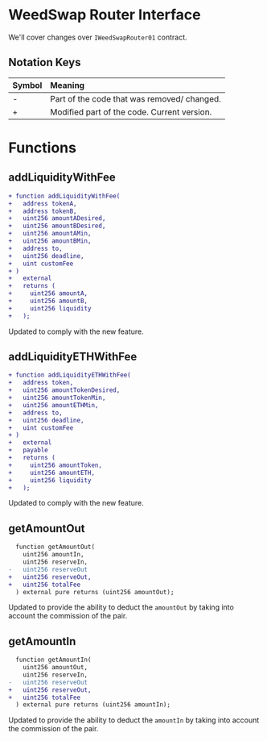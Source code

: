 # WeedSwap Router Interface

We'll cover changes over `IWeedSwapRouter01` contract.

## Notation Keys

| Symbol | Meaning                                     |
| :----- | :------------------------------------------ |
| -      | Part of the code that was removed/ changed. |
| +      | Modified part of the code. Current version. |

# Functions

## addLiquidityWithFee

```diff
+ function addLiquidityWithFee(
+   address tokenA,
+   address tokenB,
+   uint256 amountADesired,
+   uint256 amountBDesired,
+   uint256 amountAMin,
+   uint256 amountBMin,
+   address to,
+   uint256 deadline,
+   uint customFee
+ )
+   external
+   returns (
+     uint256 amountA,
+     uint256 amountB,
+     uint256 liquidity
+   );
```

Updated to comply with the new feature.

## addLiquidityETHWithFee

```diff
+ function addLiquidityETHWithFee(
+   address token,
+   uint256 amountTokenDesired,
+   uint256 amountTokenMin,
+   uint256 amountETHMin,
+   address to,
+   uint256 deadline,
+   uint customFee
+ )
+   external
+   payable
+   returns (
+     uint256 amountToken,
+     uint256 amountETH,
+     uint256 liquidity
+   );
```

Updated to comply with the new feature.

## getAmountOut

```diff
  function getAmountOut(
    uint256 amountIn,
    uint256 reserveIn,
-   uint256 reserveOut
+   uint256 reserveOut,
+   uint256 totalFee
  ) external pure returns (uint256 amountOut);
```

Updated to provide the ability to deduct the `amountOut` by taking into account the commission of the pair.

## getAmountIn

```diff
  function getAmountIn(
    uint256 amountOut,
    uint256 reserveIn,
-   uint256 reserveOut
+   uint256 reserveOut,
+   uint256 totalFee
  ) external pure returns (uint256 amountIn);
```

Updated to provide the ability to deduct the `amountIn` by taking into account the commission of the pair.
